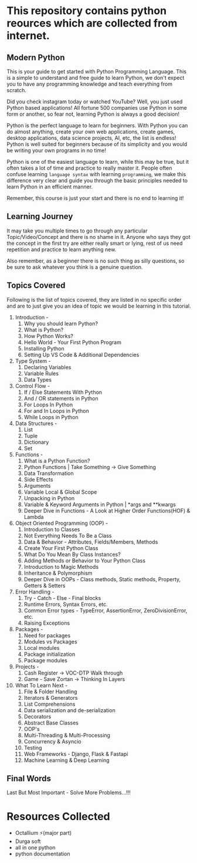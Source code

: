 
# This repository contains python reources which are collected from internet.
## Modern Python 



This is your guide to get started with Python Programming Language. This is a simple to understand and free guide to learn Python, we don't expect you to have any programming knowledge and teach everything from scratch.

Did you check instagram today or watched YouTube? Well, you just used Python based applications! All fortune 500 companies use Python in some form or another, so fear not, learning Python is always a good decision!

Python is the perfect language to learn for beginners. With Python you can do almost anything, create your own web applications, create games, desktop applications, data science projects, AI, etc, the list is endless! Python is well suited for beginners because of its simplicity and you would be writing your own programs in no time!

Python is one of the easiest language to learn, while this may be true, but it often takes a lot of time and practice to really master it. People often confuse learning `language syntax` with learning `programming`, we make this difference very clear and guide you through the basic principles needed to learn Python in an efficient manner.

Remember, this course is just your start and there is no end to learning it!

## Learning Journey

It may take you multiple times to go through any particular Topic/Video/Concept and there is no shame in it. Anyone who says they got the concept in the first try are either really smart or lying, rest of us need repetition and practice to learn anything new.

Also remember, as a beginner there is no such thing as silly questions, so be sure to ask whatever you think is a genuine question.

## Topics Covered

Following is the list of topics covered, they are listed in no specific order and are to just give you an idea of topic we would be learning in this tutorial.

1. Introduction -
   1. Why you should learn Python?
   2. What is Python?
   3. How Python Works?
   4. Hello World - Your First Python Program
   5. Installing Python
   6. Setting Up VS Code & Additional Dependencies
2. Type System -
   1. Declaring Variables
   2. Variable Rules
   3. Data Types
3. Control Flow -
   1. If / Else Statements With Python
   2. And / OR statements in Python
   3. For Loops In Python
   4. For and In Loops in Python
   5. While Loops in Python
4. Data Structures -
   1. List
   2. Tuple
   3. Dictionary
   4. Set
5. Functions -
   1. What is a Python Function?
   2. Python Functions | Take Something -> Give Something
   3. Data Transformation
   4. Side Effects
   5. Arguments
   6. Variable Local & Global Scope
   7. Unpacking in Python
   8. Variable & Keyword Arguments in Python | *args and **kwargs
   9. Deeper Dive in Functions - A Look at Higher Order Functions(HOF) & Lambda
6. Object Oriented Programming (OOP) -
   1. Introduction to Classes
   2. Not Everything Needs To Be a Class
   3. Data & Behavior - Attributes, Fields/Members, Methods
   4. Create Your First Python Class
   5. What Do You Mean By Class Instances?
   6. Adding Methods or Behavior to Your Python Class
   7. Introduction to Magic Methods
   8. Inheritance & Polymorphism
   9. Deeper Dive in OOPs - Class methods, Static methods, Property, Getters & Setters
7. Error Handling -
   1. Try - Catch - Else - Final blocks
   2. Runtime Errors, Syntax Errors, etc.
   3. Common Error types - TypeError, AssertionError, ZeroDivisionError, etc.
   4. Raising Exceptions
8. Packages -
   1. Need for packages
   2. Modules vs Packages
   3. Local modules
   4. Package initialization
   5. Package modules
9. Projects -
   1. Cash Register -> VOC-DTP Walk through
   2. Game - Save Zortan -> Thinking In Layers
10. What To Learn Next -
    1. File & Folder Handling
    2. Iterators & Generators
    3. List Comprehensions
    4. Data serialization and de-serialization
    5. Decorators
    6. Abstract Base Classes
    7. OOP's
    8. Multi-Threading & Multi-Processing
    9. Concurrency & Asyncio
    10. Testing
    11. Web Frameworks - Django, Flask & Fastapi
    12. Machine Learning & Deep Learning

## Final Words

Last But Most Important - Solve More Problems...!!!



# Resources Collected 

- Octallium ⚡️(major part)
- Durga soft
- all in one python
- python documentation

